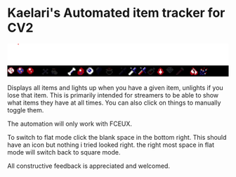 # Kaelari's Automated item tracker for CV2

![](https://raw.githubusercontent.com/kaelari/cv2autotracker/master/autotracker.png)

Displays all items and lights up when you have a given item, unlights if you lose that item. This is primarily intended for streamers to be able to show what items they have at all times. You can also click on things to manually toggle them.

The automation will only work with FCEUX.

To switch to flat mode click the blank space in the bottom right. This should have an icon but nothing i tried looked right. the right most space in flat mode will switch back to square mode.

All constructive feedback is appreciated and welcomed.


